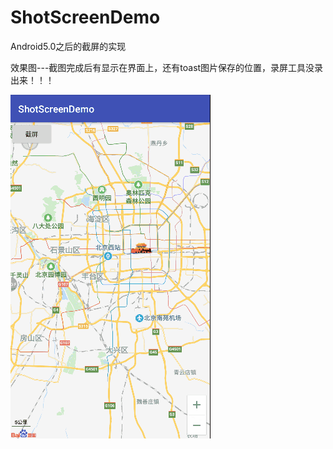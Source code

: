 # ShotScreenDemo
Android5.0之后的截屏的实现

效果图---截图完成后有显示在界面上，还有toast图片保存的位置，录屏工具没录出来！！！

![image](https://github.com/xiaokele/ShotScreenDemo/blob/master/app/image/20180622_115405.gif)
